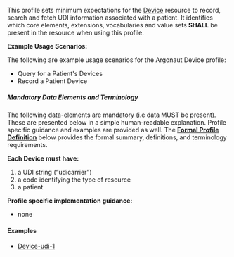 This profile sets minimum expectations for the [Device] resource to record, search and fetch UDI information associated with a patient. It identifies which core elements, extensions, vocabularies and value sets **SHALL** be present in the resource when using this profile.

**Example Usage Scenarios:**

The following are example usage scenarios for the Argonaut Device profile:

-   Query for a Patient's Devices
-   Record a Patient Device

##### Mandatory Data Elements and Terminology


The following data-elements are mandatory (i.e data MUST be present). These are presented below in a simple human-readable explanation.  Profile specific guidance and examples are provided as well.  The [**Formal Profile Definition**](#profile) below provides the  formal summary, definitions, and  terminology requirements.  

**Each Device must have:**

1.  a UDI string (“udicarrier”)
1.  a code identifying the type of resource
1.  a patient

**Profile specific implementation guidance:**

* none

#### Examples

   - [Device-udi-1](device-udi-1.html)

[Device]: http://hl7.org/fhir/device.html
